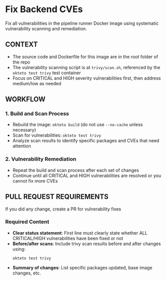 # Fix Backend CVEs

Fix all vulnerabilities in the pipeline runner Docker image using systematic vulnerability scanning and remediation.

## CONTEXT

- The source code and Dockerfile for this image are in the root folder of the repo
- The vulnerability scanning script is at `trivy/scan.sh`, referenced by the `okteto test trivy` test container
- Focus on CRITICAL and HIGH severity vulnerabilities first, then address medium/low as needed

## WORKFLOW

### 1. Build and Scan Process

- Rebuild the image: `okteto build` (do not use `--no-cache` unless necessary)
- Scan for vulnerabilities: `okteto test trivy`
- Analyze scan results to identify specific packages and CVEs that need attention

### 2. Vulnerability Remediation

- Repeat the build and scan process after each set of changes
- Continue until all CRITICAL and HIGH vulnerabilities are resolved or you cannot fix more CVEs

## PULL REQUEST REQUIREMENTS

If you did any change, create a PR for vulnerability fixes

### Required Content

- **Clear status statement**: First line must clearly state whether ALL CRITICAL/HIGH vulnerabilities have been fixed or not
- **Before/after scans**: Include trivy scan results before and after changes using:
  ```
  okteto test trivy
  ```
- **Summary of changes**: List specific packages updated, base image changes, etc.
